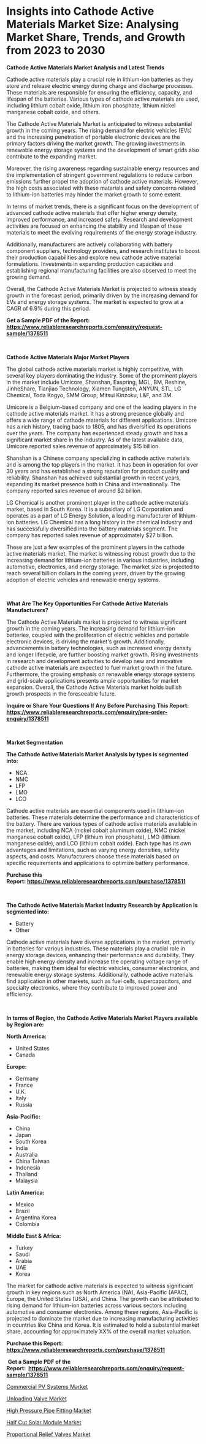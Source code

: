 <p><h1>Insights into Cathode Active Materials Market Size: Analysing Market Share, Trends, and Growth from 2023 to 2030</h1></p><p><strong>Cathode Active Materials Market Analysis and Latest Trends</strong></p>
<p><p>Cathode active materials play a crucial role in lithium-ion batteries as they store and release electric energy during charge and discharge processes. These materials are responsible for ensuring the efficiency, capacity, and lifespan of the batteries. Various types of cathode active materials are used, including lithium cobalt oxide, lithium iron phosphate, lithium nickel manganese cobalt oxide, and others.</p><p>The Cathode Active Materials Market is anticipated to witness substantial growth in the coming years. The rising demand for electric vehicles (EVs) and the increasing penetration of portable electronic devices are the primary factors driving the market growth. The growing investments in renewable energy storage systems and the development of smart grids also contribute to the expanding market.</p><p>Moreover, the rising awareness regarding sustainable energy resources and the implementation of stringent government regulations to reduce carbon emissions further propel the adoption of cathode active materials. However, the high costs associated with these materials and safety concerns related to lithium-ion batteries may hinder the market growth to some extent.</p><p>In terms of market trends, there is a significant focus on the development of advanced cathode active materials that offer higher energy density, improved performance, and increased safety. Research and development activities are focused on enhancing the stability and lifespan of these materials to meet the evolving requirements of the energy storage industry.</p><p>Additionally, manufacturers are actively collaborating with battery component suppliers, technology providers, and research institutes to boost their production capabilities and explore new cathode active material formulations. Investments in expanding production capacities and establishing regional manufacturing facilities are also observed to meet the growing demand.</p><p>Overall, the Cathode Active Materials Market is projected to witness steady growth in the forecast period, primarily driven by the increasing demand for EVs and energy storage systems. The market is expected to grow at a CAGR of 6.9% during this period.</p></p>
<p><strong>Get a Sample PDF of the Report:&nbsp; <a href="https://www.reliableresearchreports.com/enquiry/request-sample/1378511">https://www.reliableresearchreports.com/enquiry/request-sample/1378511</a></strong></p>
<p>&nbsp;</p>
<p><strong>Cathode Active Materials Major Market Players</strong></p>
<p><p>The global cathode active materials market is highly competitive, with several key players dominating the industry. Some of the prominent players in the market include Umicore, Shanshan, Easpring, MGL, BM, Reshine, JinheShare, Tianjiao Technology, Xiamen Tungsten, ANYUN, STL, LG Chemical, Toda Kogyo, SMM Group, Mitsui Kinzoku, L&F, and 3M.</p><p>Umicore is a Belgium-based company and one of the leading players in the cathode active materials market. It has a strong presence globally and offers a wide range of cathode materials for different applications. Umicore has a rich history, tracing back to 1805, and has diversified its operations over the years. The company has experienced steady growth and has a significant market share in the industry. As of the latest available data, Umicore reported sales revenue of approximately $15 billion.</p><p>Shanshan is a Chinese company specializing in cathode active materials and is among the top players in the market. It has been in operation for over 30 years and has established a strong reputation for product quality and reliability. Shanshan has achieved substantial growth in recent years, expanding its market presence both in China and internationally. The company reported sales revenue of around $2 billion.</p><p>LG Chemical is another prominent player in the cathode active materials market, based in South Korea. It is a subsidiary of LG Corporation and operates as a part of LG Energy Solution, a leading manufacturer of lithium-ion batteries. LG Chemical has a long history in the chemical industry and has successfully diversified into the battery materials segment. The company has reported sales revenue of approximately $27 billion.</p><p>These are just a few examples of the prominent players in the cathode active materials market. The market is witnessing robust growth due to the increasing demand for lithium-ion batteries in various industries, including automotive, electronics, and energy storage. The market size is projected to reach several billion dollars in the coming years, driven by the growing adoption of electric vehicles and renewable energy systems.</p></p>
<p>&nbsp;</p>
<p><strong>What Are The Key Opportunities For Cathode Active Materials Manufacturers?</strong></p>
<p><p>The Cathode Active Materials market is projected to witness significant growth in the coming years. The increasing demand for lithium-ion batteries, coupled with the proliferation of electric vehicles and portable electronic devices, is driving the market's growth. Additionally, advancements in battery technologies, such as increased energy density and longer lifecycle, are further boosting market growth. Rising investments in research and development activities to develop new and innovative cathode active materials are expected to fuel market growth in the future. Furthermore, the growing emphasis on renewable energy storage systems and grid-scale applications presents ample opportunities for market expansion. Overall, the Cathode Active Materials market holds bullish growth prospects in the foreseeable future.</p></p>
<p><strong>Inquire or Share Your Questions If Any Before Purchasing This Report: <a href="https://www.reliableresearchreports.com/enquiry/pre-order-enquiry/1378511">https://www.reliableresearchreports.com/enquiry/pre-order-enquiry/1378511</a></strong></p>
<p>&nbsp;</p>
<p><strong>Market Segmentation</strong></p>
<p><strong>The Cathode Active Materials Market Analysis by types is segmented into:</strong></p>
<p><ul><li>NCA</li><li>NMC</li><li>LFP</li><li>LMO</li><li>LCO</li></ul></p>
<p><p>Cathode active materials are essential components used in lithium-ion batteries. These materials determine the performance and characteristics of the battery. There are various types of cathode active materials available in the market, including NCA (nickel cobalt aluminum oxide), NMC (nickel manganese cobalt oxide), LFP (lithium iron phosphate), LMO (lithium manganese oxide), and LCO (lithium cobalt oxide). Each type has its own advantages and limitations, such as varying energy densities, safety aspects, and costs. Manufacturers choose these materials based on specific requirements and applications to optimize battery performance.</p></p>
<p><strong>Purchase this Report:&nbsp;<a href="https://www.reliableresearchreports.com/purchase/1378511">https://www.reliableresearchreports.com/purchase/1378511</a></strong></p>
<p>&nbsp;</p>
<p><strong>The Cathode Active Materials Market Industry Research by Application is segmented into:</strong></p>
<p><ul><li>Battery</li><li>Other</li></ul></p>
<p><p>Cathode active materials have diverse applications in the market, primarily in batteries for various industries. These materials play a crucial role in energy storage devices, enhancing their performance and durability. They enable high energy density and increase the operating voltage range of batteries, making them ideal for electric vehicles, consumer electronics, and renewable energy storage systems. Additionally, cathode active materials find application in other markets, such as fuel cells, supercapacitors, and specialty electronics, where they contribute to improved power and efficiency.</p></p>
<p>&nbsp;</p>
<p><strong>In terms of Region, the Cathode Active Materials Market Players available by Region are:</strong></p>
<p>
    <p> <strong> North America: </strong>
        <ul>
            <li>United States</li>
            <li>Canada</li>
        </ul>
        </p> 
    <p> <strong> Europe: </strong>
        <ul>
            <li>Germany</li>
            <li>France</li>
            <li>U.K.</li>
            <li>Italy</li>
            <li>Russia</li>
        </ul>
        </p> 
    <p> <strong> Asia-Pacific: </strong>
        <ul>
            <li>China</li>
            <li>Japan</li>
            <li>South Korea</li>
            <li>India</li>
            <li>Australia</li>
            <li>China Taiwan</li>
            <li>Indonesia</li>
            <li>Thailand</li>
            <li>Malaysia</li>
        </ul>
        </p> 
    <p> <strong> Latin America: </strong>
        <ul>
            <li>Mexico</li>
            <li>Brazil</li>
            <li>Argentina Korea</li>
            <li>Colombia</li>
        </ul>
        </p> 
    <p> <strong> Middle East & Africa: </strong>
        <ul>
            <li>Turkey</li>
            <li>Saudi</li>
            <li>Arabia</li>
            <li>UAE</li>
            <li>Korea</li>
        </ul>
    </p>
    </p>
<p><p>The market for cathode active materials is expected to witness significant growth in key regions such as North America (NA), Asia-Pacific (APAC), Europe, the United States (USA), and China. The growth can be attributed to rising demand for lithium-ion batteries across various sectors including automotive and consumer electronics. Among these regions, Asia-Pacific is projected to dominate the market due to increasing manufacturing activities in countries like China and Korea. It is estimated to hold a substantial market share, accounting for approximately XX% of the overall market valuation.</p></p>
<p><strong>Purchase this Report: <a href="https://www.reliableresearchreports.com/purchase/1378511">https://www.reliableresearchreports.com/purchase/1378511</a></strong></p>
<p>&nbsp;<strong>Get a Sample PDF of the Report:&nbsp;&nbsp;<a href="https://www.reliableresearchreports.com/enquiry/request-sample/1378511">https://www.reliableresearchreports.com/enquiry/request-sample/1378511</a></strong></p>
<p><strong></strong></p>
<p><p><a href="https://medium.com/@dougschmidt645/commercial-pv-systems-market-size-reveals-the-best-marketing-channels-in-global-industry-c0829ec1987d">Commercial PV Systems Market</a></p><p><a href="https://medium.com/@fire.belt.bug/decoding-unloading-valve-market-metrics-market-share-trends-and-growth-patterns-b2ca8a670e0c">Unloading Valve Market</a></p><p><a href="https://medium.com/@palm.quick.roof/analyzing-high-pressure-pipe-fitting-market-global-industry-perspective-and-forecast-2023-to-dbd3ff47c34f">High Pressure Pipe Fitting Market</a></p><p><a href="https://medium.com/@kelsitorphy644/half-cut-solar-module-market-insight-market-trends-growth-forecasted-from-2023-to-2030-8c96a48ac7e8">Half Cut Solar Module Market</a></p><p><a href="https://medium.com/@index.mill.peace/proportional-relief-valves-market-outlook-industry-overview-and-forecast-2023-to-2030-77a088fa2b55">Proportional Relief Valves Market</a></p></p>